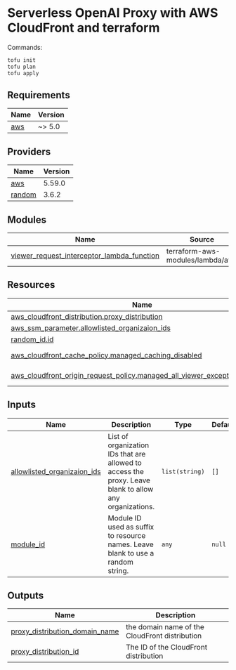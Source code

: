 # Serverless OpenAI Proxy with AWS CloudFront and terraform

Commands:

```sh
tofu init
tofu plan
tofu apply
```

<!-- BEGIN_TF_DOCS -->
## Requirements

| Name | Version |
|------|---------|
| <a name="requirement_aws"></a> [aws](#requirement\_aws) | ~> 5.0 |

## Providers

| Name | Version |
|------|---------|
| <a name="provider_aws"></a> [aws](#provider\_aws) | 5.59.0 |
| <a name="provider_random"></a> [random](#provider\_random) | 3.6.2 |

## Modules

| Name | Source | Version |
|------|--------|---------|
| <a name="module_viewer_request_interceptor_lambda_function"></a> [viewer\_request\_interceptor\_lambda\_function](#module\_viewer\_request\_interceptor\_lambda\_function) | terraform-aws-modules/lambda/aws | n/a |

## Resources

| Name | Type |
|------|------|
| [aws_cloudfront_distribution.proxy_distribution](https://registry.terraform.io/providers/hashicorp/aws/latest/docs/resources/cloudfront_distribution) | resource |
| [aws_ssm_parameter.allowlisted_organizaion_ids](https://registry.terraform.io/providers/hashicorp/aws/latest/docs/resources/ssm_parameter) | resource |
| [random_id.id](https://registry.terraform.io/providers/hashicorp/random/latest/docs/resources/id) | resource |
| [aws_cloudfront_cache_policy.managed_caching_disabled](https://registry.terraform.io/providers/hashicorp/aws/latest/docs/data-sources/cloudfront_cache_policy) | data source |
| [aws_cloudfront_origin_request_policy.managed_all_viewer_except_host_header](https://registry.terraform.io/providers/hashicorp/aws/latest/docs/data-sources/cloudfront_origin_request_policy) | data source |

## Inputs

| Name | Description | Type | Default | Required |
|------|-------------|------|---------|:--------:|
| <a name="input_allowlisted_organizaion_ids"></a> [allowlisted\_organizaion\_ids](#input\_allowlisted\_organizaion\_ids) | List of organization IDs that are allowed to access the proxy. Leave blank to allow any organizations. | `list(string)` | `[]` | no |
| <a name="input_module_id"></a> [module\_id](#input\_module\_id) | Module ID used as suffix to resource names. Leave blank to use a random string. | `any` | `null` | no |

## Outputs

| Name | Description |
|------|-------------|
| <a name="output_proxy_distribution_domain_name"></a> [proxy\_distribution\_domain\_name](#output\_proxy\_distribution\_domain\_name) | the domain name of the CloudFront distribution |
| <a name="output_proxy_distribution_id"></a> [proxy\_distribution\_id](#output\_proxy\_distribution\_id) | The ID of the CloudFront distribution |
<!-- END_TF_DOCS -->